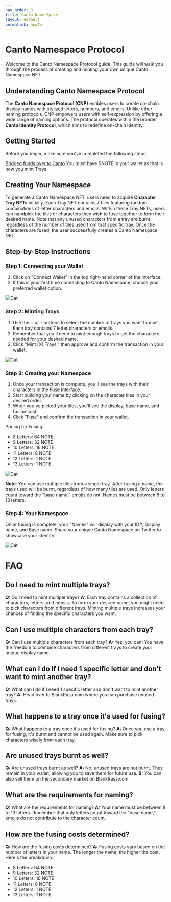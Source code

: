 ```yaml
---
nav_order: 3
title: Canto Name Space
layout: default
permalink: howTo
---
```

# Canto Namespace Protocol

Welcome to the Canto Namespace Protocol guide. This guide will walk you through the process of creating and minting your own unique Canto Namespace NFT.

## Understanding Canto Namespace Protocol

The **Canto Namespace Protocol (CNP)** enables users to create on-chain display names with stylized letters, numbers, and emojis. Unlike other naming protocols, CNP empowers users with self-expression by offering a wide range of naming options. The protocol operates within the broader **Canto Identity Protocol**, which aims to redefine on-chain identity.

## Getting Started

Before you begin, make sure you've completed the following steps:

[Bridged funds over to Canto](https://docs.canto.io/user-guides/bridging-assets/to-canto)
You must have $NOTE in your wallet as that is how you mint Trays.


## Creating Your Namespace

To generate a Canto Namespace NFT, users need to acquire **Character Tray NFTs** initially. Each Tray NFT contains 7 tiles featuring random combinations of letter characters and emojis. Within these Tray NFTs, users can handpick the tiles or characters they wish to fuse together to form their desired name. Note that any unused characters from a tray are burnt, regardless of the number of tiles used from that specific tray. Once the characters are fused, the user successfully creates a Canto Namespace NFT.

## Step-by-Step Instructions

### Step 1: Connecting your Wallet

1. Click on "Connect Wallet" in the top right-hand corner of the interface.
2. If this is your first time connecting to Canto Namespace, choose your preferred wallet option.

![Cat](https://drive.google.com/drive/folders/1htACAgnvVI5cC3K9KuDO7EdfB3OqZasg)

### Step 2: Minting Trays

1. Use the + or - buttons to select the number of trays you want to mint. Each tray contains 7 letter characters or emojis.
2. Remember that you'll need to mint enough trays to get the characters needed for your desired name.
3. Click "Mint [X] Trays," then approve and confirm the transaction in your wallet.

![Cat](https://drive.google.com/drive/folders/1htACAgnvVI5cC3K9KuDO7EdfB3OqZasg)

### Step 3: Creating your Namespace

1. Once your transaction is complete, you'll see the trays with their characters in the Fuse Interface.
2. Start building your name by clicking on the character tiles in your desired order.
3. When you've picked your tiles, you'll see the display, base name, and fusion cost.
4. Click "Fuse" and confirm the transaction in your wallet.

Pricing for Fusing:
- 8 Letters: 64 NOTE
- 9 Letters: 32 NOTE
- 10 Letters: 16 NOTE
- 11 Letters: 8 NOTE
- 12 Letters: 1 NOTE
- 13 Letters: 1 NOTE

![Cat](https://drive.google.com/drive/folders/1htACAgnvVI5cC3K9KuDO7EdfB3OqZasg)

**Note**: You can use multiple tiles from a single tray. After fusing a name, the trays used will be burnt, regardless of how many tiles are used. Only letters count toward the "base name," emojis do not. Names must be between 8 to 13 letters.

### Step 4: Your Namespace

Once fusing is complete, your "Names" will display with your ID#, Display name, and Base name. Share your unique Canto Namespace on Twitter to showcase your identity!

![Cat](https://drive.google.com/drive/folders/1htACAgnvVI5cC3K9KuDO7EdfB3OqZasg)


# FAQ

## Do I need to mint multiple trays?
**Q:** Do I need to mint multiple trays?
**A:** Each tray contains a collection of characters, letters, and emojis. To form your desired name, you might need to pick characters from different trays. Minting multiple trays increases your chances of finding the specific characters you want.

## Can I use multiple characters from each tray?
**Q:** Can I use multiple characters from each tray?
**A:** Yes, you can! You have the freedom to combine characters from different trays to create your unique display name.

## What can I do if I need 1 specific letter and don't want to mint another tray?
**Q:** What can I do if I need 1 specific letter and don't want to mint another tray?
**A:** Head over to BlankRasa.com where you can purchase unused trays.

## What happens to a tray once it's used for fusing?
**Q:** What happens to a tray once it's used for fusing?
**A:** Once you use a tray for fusing, it's burnt and cannot be used again. Make sure to pick characters wisely from each tray.

## Are unused trays burnt as well?
**Q:** Are unused trays burnt as well?
**A:** No, unused trays are not burnt. They remain in your wallet, allowing you to save them for future use.
**B:** You can also sell them on the secondary market on BlankRasa.com

## What are the requirements for naming?
**Q:** What are the requirements for naming?
**A:** Your name must be between 8 to 13 letters. Remember that only letters count toward the "base name," emojis do not contribute to the character count.

## How are the fusing costs determined?
**Q:** How are the fusing costs determined?
**A:** Fusing costs vary based on the number of letters in your name. The longer the name, the higher the cost. Here's the breakdown:
- 8 Letters: 64 NOTE
- 9 Letters: 32 NOTE
- 10 Letters: 16 NOTE
- 11 Letters: 8 NOTE
- 12 Letters: 1 NOTE
- 13 Letters: 1 NOTE
